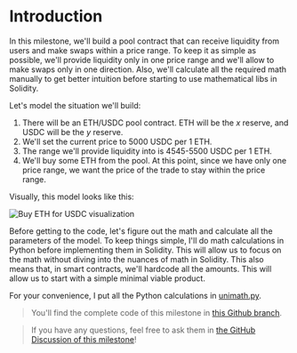 # Introduction

In this milestone, we'll build a pool contract that can receive liquidity from users and make swaps within a price range.  To keep it as simple as possible, we'll provide liquidity only in one price range and we'll allow to make swaps only in one direction. Also, we'll calculate all the required math manually to get better intuition before starting to use mathematical libs in Solidity.

Let's model the situation we'll build:
1. There will be an ETH/USDC pool contract. ETH will be the $x$ reserve, and USDC will be the $y$ reserve.
1. We'll set the current price to 5000 USDC per 1 ETH.
1. The range we'll provide liquidity into is 4545-5500 USDC per 1 ETH.
1. We'll buy some ETH from the pool. At this point, since we have only one price range, we want the price of the trade
to stay within the price range.

Visually, this model looks like this:

![Buy ETH for USDC visualization](images/buy_eth_model.png)

Before getting to the code, let's figure out the math and calculate all the parameters of the model. To keep things simple, I'll do math calculations in Python before implementing them in Solidity. This will allow us to focus on the math without diving into the nuances of math in Solidity. This also means that, in smart contracts, we'll hardcode all the amounts. This will allow us to start with a simple minimal viable product.

For your convenience, I put all the Python calculations in [unimath.py](https://github.com/Jeiwan/uniswapv3-code/blob/main/unimath.py).

> You'll find the complete code of this milestone in [this Github branch](https://github.com/Jeiwan/uniswapv3-code/tree/milestone_1).

> If you have any questions, feel free to ask them in [the GitHub Discussion of this milestone](https://github.com/Jeiwan/uniswapv3-book/discussions/categories/milestone-1-first-swap)!
